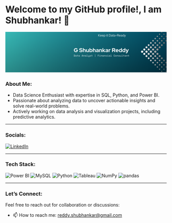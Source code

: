# Welcome to my GitHub profile!, I am Shubhankar! 👋

![Welcome Banner](https://github.com/shubhankarreddy/shubhankarreddy/blob/57a06e20f117566affe1c4891c2f4bda04f955eb/banner.png)

### About Me:
- Data Science Enthusiast with expertise in SQL, Python, and Power BI.
- Passionate about analyzing data to uncover actionable insights and solve real-world problems.
- Actively working on data analysis and visualization projects, including predictive analytics.

---

### Socials:

<p align="left">
  <a href="https://www.linkedin.com/in/shubhankar-reddy/" target="_blank">
    <img src="https://img.shields.io/badge/-LinkedIn-0A66C2?style=for-the-badge&logo=linkedin&logoColor=white" alt="LinkedIn">
  </a>
</p>

---

### Tech Stack:

<p align="left">
  <img src="https://img.shields.io/badge/-Power%20BI-F2C811?style=for-the-badge&logo=powerbi&logoColor=black" alt="Power BI">
  <img src="https://img.shields.io/badge/-MySQL-005C84?style=for-the-badge&logo=mysql&logoColor=white" alt="MySQL">
  <img src="https://img.shields.io/badge/-Python-3776AB?style=for-the-badge&logo=python&logoColor=white" alt="Python">
  <img src="https://img.shields.io/badge/-Tableau-E97627?style=for-the-badge&logo=tableau&logoColor=white" alt="Tableau">
  <img src="https://img.shields.io/badge/-NumPy-013243?style=for-the-badge&logo=numpy&logoColor=white" alt="NumPy">
  <img src="https://img.shields.io/badge/-pandas-150458?style=for-the-badge&logo=pandas&logoColor=white" alt="pandas">
</p>

---

### Let’s Connect:
Feel free to reach out for collaboration or discussions:
- 📫 How to reach me: reddy.shubhankar@gmail.com
